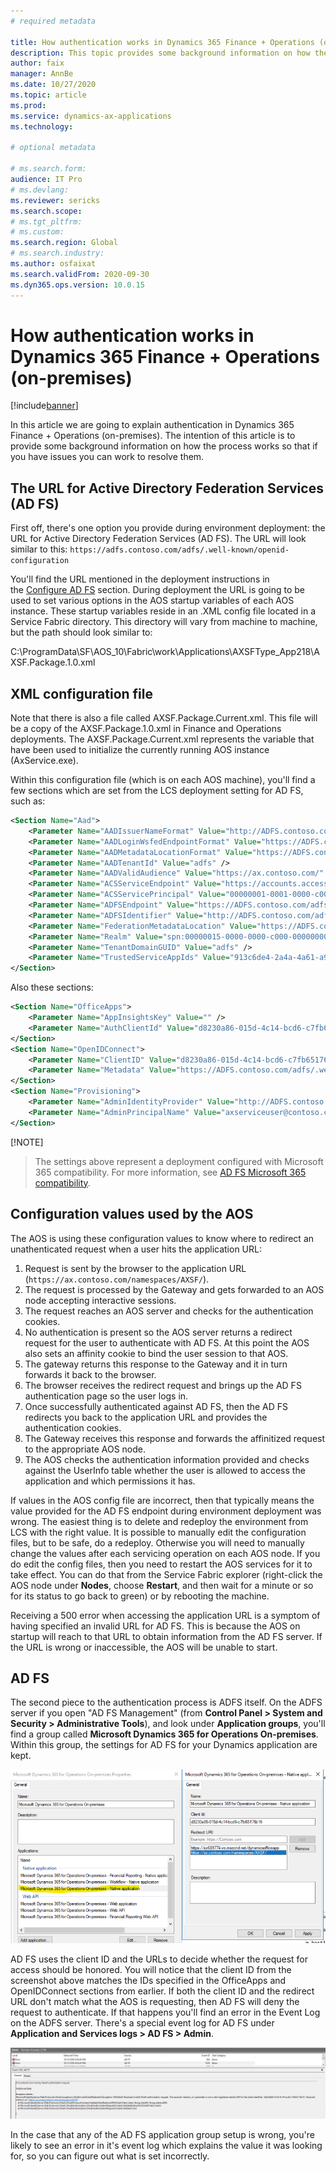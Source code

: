 ```yaml
---
# required metadata

title: How authentication works in Dynamics 365 Finance + Operations (on-premises)
description: This topic provides some background information on how the process works so that if you have issues you can work to resolve them.
author: faix
manager: AnnBe
ms.date: 10/27/2020
ms.topic: article
ms.prod:
ms.service: dynamics-ax-applications
ms.technology: 

# optional metadata

# ms.search.form:
audience: IT Pro
# ms.devlang: 
ms.reviewer: sericks
ms.search.scope:
# ms.tgt_pltfrm: 
# ms.custom: 
ms.search.region: Global
# ms.search.industry:
ms.author: osfaixat
ms.search.validFrom: 2020-09-30
ms.dyn365.ops.version: 10.0.15
---
```


# How authentication works in Dynamics 365 Finance + Operations (on-premises)

[!include[banner](../includes/banner.md)]

In this article we are going to explain authentication in Dynamics 365 Finance + Operations (on-premises). The intention of this article is to provide some background information on how the process works so that if you have issues you can work to resolve them.

## The URL for Active Directory Federation Services (AD FS)

First off, there's one option you provide during environment deployment: the URL for Active Directory Federation Services (AD FS). The URL will look similar to this: `https://adfs.contoso.com/adfs/.well-known/openid-configuration` 

You'll find the URL mentioned in the deployment instructions in the [Configure AD FS](./setup-deploy-on-premises-pu12.md#configureadfs) section. During deployment the URL is going to be used to set various options in the AOS startup variables of each AOS instance. These startup variables reside in an .XML config file located in a Service Fabric directory. This directory will vary from machine to machine, but the path should look similar to: 

C:\\ProgramData\\SF\\AOS_10\\Fabric\\work\\Applications\\AXSFType_App218\\AXSF.Package.1.0.xml

## XML configuration file
Note that there is also a file called AXSF.Package.Current.xml. This file will be a copy of the AXSF.Package.1.0.xml in Finance and Operations deployments. The AXSF.Package.Current.xml represents the variable that have been used to initialize the currently running AOS instance (AxService.exe).

Within this configuration file (which is on each AOS machine), you'll find a few sections which are set from the LCS deployment setting for AD FS, such as:

```xml
<Section Name="Aad">
    <Parameter Name="AADIssuerNameFormat" Value="http://ADFS.contoso.com/{0}/services/trust" />
    <Parameter Name="AADLoginWsfedEndpointFormat" Value="https://ADFS.contoso.com/{0}/wsfed" />
    <Parameter Name="AADMetadataLocationFormat" Value="https://ADFS.contoso.com/FederationMetadata/2007-06/FederationMetadata.xml" />
    <Parameter Name="AADTenantId" Value="adfs" />
    <Parameter Name="AADValidAudience" Value="https://ax.contoso.com/" />
    <Parameter Name="ACSServiceEndpoint" Value="https://accounts.accesscontrol.windows-ppe.net/tokens/OAuth/2" />
    <Parameter Name="ACSServicePrincipal" Value="00000001-0001-0000-c000-000000000000" />
    <Parameter Name="ADFSEndpoint" Value="https://ADFS.contoso.com/adfs" />
    <Parameter Name="ADFSIdentifier" Value="http://ADFS.contoso.com/adfs/services/trust" />
    <Parameter Name="FederationMetadataLocation" Value="https://ADFS.contoso.com/FederationMetadata/2007-06/FederationMetadata.xml" />
    <Parameter Name="Realm" Value="spn:00000015-0000-0000-c000-000000000000" />
    <Parameter Name="TenantDomainGUID" Value="adfs" />
    <Parameter Name="TrustedServiceAppIds" Value="913c6de4-2a4a-4a61-a9ce-945d2b2ce2e0" />
</Section>
```

Also these sections:

```xml
<Section Name="OfficeApps">
    <Parameter Name="AppInsightsKey" Value="" />
    <Parameter Name="AuthClientId" Value="d8230a86-015d-4c14-bcd6-c7fb65176b16" />
</Section>
<Section Name="OpenIDConnect">
    <Parameter Name="ClientID" Value="d8230a86-015d-4c14-bcd6-c7fb65176b16" />
    <Parameter Name="Metadata" Value="https://ADFS.contoso.com/adfs/.well-known/openid-configuration" />
</Section>
<Section Name="Provisioning">
    <Parameter Name="AdminIdentityProvider" Value="http://ADFS.contoso.com/adfs/services/trust" />
    <Parameter Name="AdminPrincipalName" Value="axserviceuser@contoso.com" />
</Section>
```

[!NOTE]
> The settings above represent a deployment configured with Microsoft 365 compatibility. For more information, see [AD FS Microsoft 365 compatibility](./onprem-adfscompatibility.md).

## Configuration values used by the AOS
The AOS is using these configuration values to know where to redirect an unathenticated request when a user hits the application URL:
1. Request is sent by the browser to the application URL (`https://ax.contoso.com/namespaces/AXSF/`).
2. The request is processed by the Gateway and gets forwarded to an AOS node accepting interactive sessions.
3. The request reaches an AOS server and checks for the authentication cookies.
4. No authentication is present so the AOS server returns a redirect request for the user to authenticate with AD FS. At this point the AOS also sets an affinity cookie to bind the user session to that AOS.
5. The gateway returns this response to the Gateway and it in turn forwards it back to the browser.
6. The browser receives the redirect request and brings up the AD FS authentication page so the user logs in.
7. Once successfully authenticated against AD FS, then the AD FS redirects you back to the application URL and provides the authentication cookies.
8. The Gateway receives this response and forwards the affinitized request to the appropriate AOS node.
9. The AOS checks the authentication information provided and checks against the UserInfo table whether the user is allowed to access the application and which permissions it has.
    
If values in the AOS config file are incorrect, then that typically means the value provided for the AD FS endpoint during environment deployment was wrong. The easiest thing is to delete and redeploy the environment from LCS with the right value. It is possible to manually edit the configuration files, but to be safe, do a redeploy. Otherwise you will need to manually change the values after each servicing operation on each AOS node. If you do edit the config files, then you need to restart the AOS services for it to take effect. You can do that from the Service Fabric explorer (right-click the AOS node under **Nodes**, choose **Restart**, and then wait for a minute or so for its status to go back to green) or by rebooting the machine.

Receiving a 500 error when accessing the application URL is a symptom of having specified an invalid URL for AD FS. This is because the AOS on startup will reach to that URL to obtain information from the AD FS server. If the URL is wrong or inaccessible, the AOS will be unable to start. 

## AD FS
The second piece to the authentication process is ADFS itself. On the ADFS server if you open "AD FS Management" (from **Control Panel > System and Security > Administrative Tools**), and look under **Application groups**, you'll find a group called **Microsoft Dynamics 365 for Operations On-premises**. Within this group, the settings for AD FS for your Dynamics application are kept.

![AD FS application group setup](media/ADFS.png)

AD FS uses the client ID and the URLs to decide whether the request for access should be honored. You will notice that the client ID from the screenshot above matches the IDs specified in the OfficeApps and OpenIDConnect sections from earlier. If both the client ID and the redirect URL don't match what the AOS is requesting, then AD FS will deny the request to authenticate. If that happens you'll find an error in the Event Log on the ADFS server. There's a special event log for AD FS under **Application and Services logs > AD FS > Admin**.

![AD FS event log error](media/ADFSredirectwrong.png)

In the case that any of the AD FS application group setup is wrong, you're likely to see an error in it's event log which explains the value it was looking for, so you can figure out what is set incorrectly.
